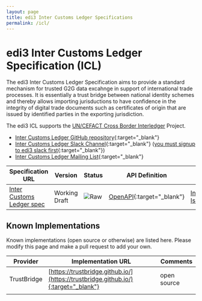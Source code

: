 ```yaml
---
layout: page
title: edi3 Inter Customs Ledger Specifications
permalink: /icl/
---
```


# edi3 Inter Customs Ledger Specification (ICL)

The edi3 Inter Customs Ledger Specification aims to provide a standard mechanism for trusted G2G data excahnge in support of international trade processes. It is essentially a trust bridge between national identity schemes and thereby allows importing jurisductions to have confidence in the integrity of digital trade documents such as certificates of origin that are issued by identified parties in the exporting jurisdiction. 

The edi3 ICL supports the [UN/CEFACT Cross Border Interledger](https://uncefact.unece.org/display/uncefactpublic/Cross+border+Inter-ledger+exchange+for+Preferential+CoO+using+Blockchain) Project.

* [Inter Customs Ledger GitHub repository](https://github.com/edi3/edi3-icl){:target="_blank"}
* [Inter Customs Ledger Slack Channel](https://edi3.slack.com/messages/spec-icl/){:target="_blank"} ([you must signup to edi3 slack first](https://join.slack.com/t/edi3/shared_invite/enQtNTY5OTkzMjQ0NjcyLTAxZGVlMzJmNWQ5MDBjOTRmMWViNGU0MzdhY2VkOWIwZWY3ODMxOWE4YTJmZjdiNTBkYzczZDk5Y2ViOWJlNzQ){:target="_blank"})
* [Inter Customs Ledger Mailing List](https://groups.google.com/a/edi3.org/forum/#!forum/icl/join){:target="_blank"}

| Specification URL | Version | Status | API Definition | Issues List |
| ----------------- | ------  | ------ | -------------- | ----------- |
| [Inter Customs Ledger spec](//edi3.org/specs/edi3-icl/develop/) | Working Draft | ![Raw](//rfc.unprotocols.org/spec:2/COSS/raw.svg) | [OpenAPI](//edi3.org/specs/edi3-icl/develop/swagger){:target="_blank"} |  [Inter Customs Ledger Issues](https://github.com/edi3/edi3-icl/issues){:target="_blank"}  |

## Known Implementations

Known implementations (open source or otherwise) are listed here.  Please modify this page and make a pull request to add your own.

|Provider|Implementation URL|Comments|
|--------|------------------|--------|
| TrustBridge | [https://trustbridge.github.io/](https://trustbridge.github.io/){:target="_blank"} | open source |
|  |  |  |

